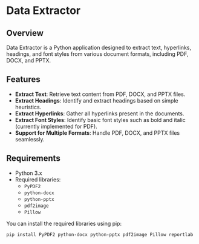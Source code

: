 # Data Extractor

## Overview

Data Extractor is a Python application designed to extract text, hyperlinks, headings, and font styles from various document formats, including PDF, DOCX, and PPTX.

## Features

- **Extract Text**: Retrieve text content from PDF, DOCX, and PPTX files.
- **Extract Headings**: Identify and extract headings based on simple heuristics.
- **Extract Hyperlinks**: Gather all hyperlinks present in the documents.
- **Extract Font Styles**: Identify basic font styles such as bold and italic (currently implemented for PDF).
- **Support for Multiple Formats**: Handle PDF, DOCX, and PPTX files seamlessly.

## Requirements

- Python 3.x
- Required libraries:
  - `PyPDF2`
  - `python-docx`
  - `python-pptx`
  - `pdf2image`
  - `Pillow`

You can install the required libraries using pip:

```bash
pip install PyPDF2 python-docx python-pptx pdf2image Pillow reportlab
